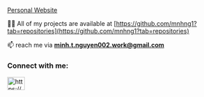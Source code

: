 
[Personal Website](https://minhn.xyz)

👨‍💻 All of my projects are available at [https://github.com/mnhng1?tab=repositories](https://github.com/mnhng1?tab=repositories)

📫 reach me via **minh.t.nguyen002.work@gmail.com** 

<h3 align="left">Connect with me:</h3>
<p align="left">
<a href="https://linkedin.com/in/https://www.linkedin.com/in/mnh-ng1/" target="blank"><img align="center" src="https://raw.githubusercontent.com/rahuldkjain/github-profile-readme-generator/master/src/images/icons/Social/linked-in-alt.svg" alt="https://www.linkedin.com/in/mnh-ng1/" height="30" width="40" /></a>
</p>




